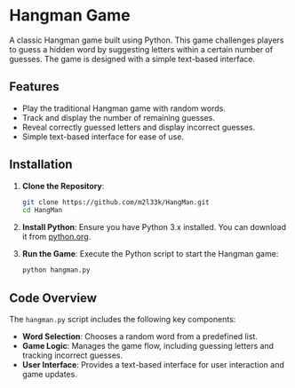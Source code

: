 # Hangman Game

A classic Hangman game built using Python. This game challenges players to guess a hidden word by suggesting letters within a certain number of guesses. The game is designed with a simple text-based interface.

## Features

- Play the traditional Hangman game with random words.
- Track and display the number of remaining guesses.
- Reveal correctly guessed letters and display incorrect guesses.
- Simple text-based interface for ease of use.

## Installation

1. **Clone the Repository**:

    ```bash
    git clone https://github.com/m2l33k/HangMan.git
    cd HangMan
    ```

2. **Install Python**: Ensure you have Python 3.x installed. You can download it from [python.org](https://www.python.org/).

3. **Run the Game**: Execute the Python script to start the Hangman game:

    ```bash
    python hangman.py
    ```

## Code Overview

The `hangman.py` script includes the following key components:

- **Word Selection**: Chooses a random word from a predefined list.
- **Game Logic**: Manages the game flow, including guessing letters and tracking incorrect guesses.
- **User Interface**: Provides a text-based interface for user interaction and game updates.
